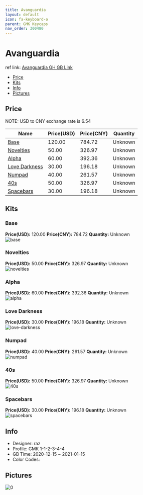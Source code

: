 ```yaml
---
title: Avanguardia 
layout: default
icon: fa-keyboard-o
parent: GMK Keycaps
nav_order: 300480
---
```


# Avanguardia 

ref link: [Avanguardia GH GB Link]()

* [Price](#price)
* [Kits](#kits)
* [Info](#info)
* [Pictures](#pictures)

## Price

NOTE: USD to CNY exchange rate is 6.54

| Name          | Price(USD)   |  Price(CNY) | Quantity |
| ------------- | ------------ |  ---------- | -------- |
|[Base](#base)|120.00|784.72|Unknown|
|[Novelties](#novelties)|50.00|326.97|Unknown|
|[Alpha](#alpha)|60.00|392.36|Unknown|
|[Love Darkness](#love-darkness)|30.00|196.18|Unknown|
|[Numpad](#numpad)|40.00|261.57|Unknown|
|[40s](#40s)|50.00|326.97|Unknown|
|[Spacebars](#spacebars)|30.00|196.18|Unknown|


## Kits
### Base  
**Price(USD):** 120.00	**Price(CNY):** 784.72	**Quantity:** Unknown  
<img src="{{ 'assets/images/gmk-keycaps/Avanguardia/kits_pics/base.jpg' | relative_url }}" alt="base" class="image featured">

### Novelties  
**Price(USD):** 50.00	**Price(CNY):** 326.97	**Quantity:** Unknown  
<img src="{{ 'assets/images/gmk-keycaps/Avanguardia/kits_pics/novelties.jpg' | relative_url }}" alt="novelties" class="image featured">

### Alpha  
**Price(USD):** 60.00	**Price(CNY):** 392.36	**Quantity:** Unknown  
<img src="{{ 'assets/images/gmk-keycaps/Avanguardia/kits_pics/alpha.jpg' | relative_url }}" alt="alpha" class="image featured">

### Love Darkness  
**Price(USD):** 30.00	**Price(CNY):** 196.18	**Quantity:** Unknown  
<img src="{{ 'assets/images/gmk-keycaps/Avanguardia/kits_pics/love-darkness.jpg' | relative_url }}" alt="love-darkness" class="image featured">

### Numpad  
**Price(USD):** 40.00	**Price(CNY):** 261.57	**Quantity:** Unknown  
<img src="{{ 'assets/images/gmk-keycaps/Avanguardia/kits_pics/numpad.jpg' | relative_url }}" alt="numpad" class="image featured">

### 40s  
**Price(USD):** 50.00	**Price(CNY):** 326.97	**Quantity:** Unknown  
<img src="{{ 'assets/images/gmk-keycaps/Avanguardia/kits_pics/40s.jpg' | relative_url }}" alt="40s" class="image featured">

### Spacebars  
**Price(USD):** 30.00	**Price(CNY):** 196.18	**Quantity:** Unknown  
<img src="{{ 'assets/images/gmk-keycaps/Avanguardia/kits_pics/spacebars.jpg' | relative_url }}" alt="spacebars" class="image featured">

## Info
* Designer: raz  
* Profile: GMK 1-1-2-3-4-4  
* GB Time: 2020-12-15 ~ 2021-01-15  
* Color Codes:  


## Pictures  
<img src="{{ 'assets/images/gmk-keycaps/Avanguardia/rendering_pics/0.jpg' | relative_url }}" alt="0" class="image featured">

